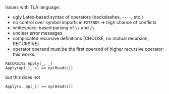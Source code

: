 Issues with TLA language:
* ugly Latex-based syntax of operators (backslashes, `----`, etc.)
* no control over symbol imports in `EXTENDS` => high chance of conflicts
* whitespace-based parsing of `\/` and `/\`
* unclear error messages
* complicated recursive definitions (CHOOSE, no mutual recursion, RECURSIVE)
* operator operand must be the first operand of higher recursive operator: this works:
```
RECURSIVE Apply(_, _)
Apply(op(_), s) == op(Head(s))
```
but this does not
```
Apply(s, op(_)) == op(Head(s))
```
